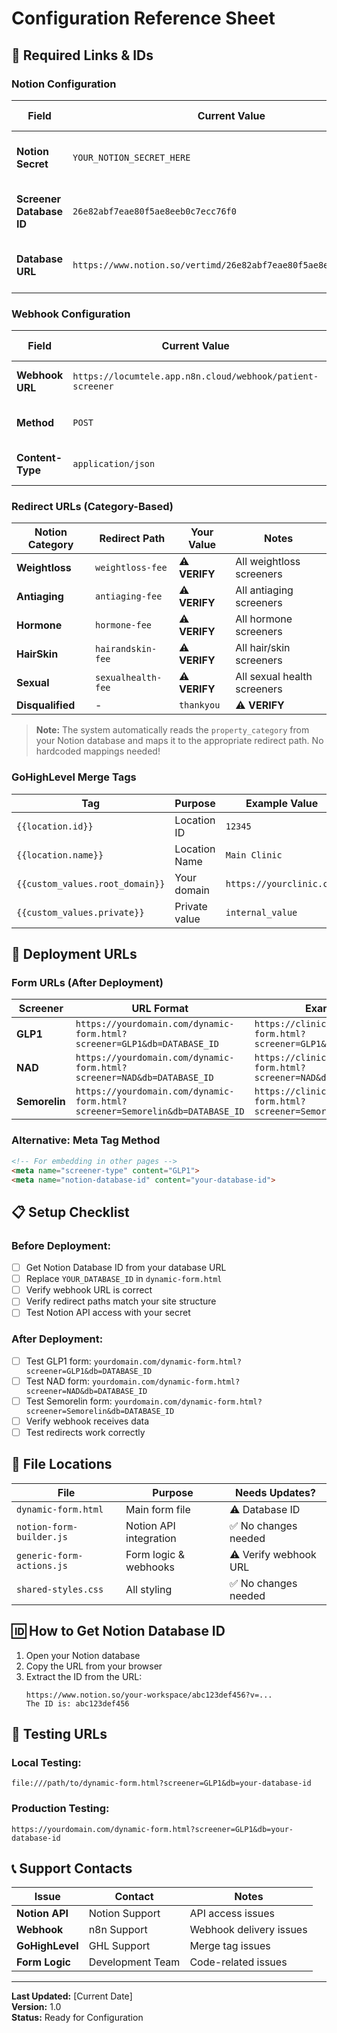 # Configuration Reference Sheet

## 🔗 **Required Links & IDs**

### **Notion Configuration**
| Field | Current Value | Your Value | Notes |
|-------|---------------|------------|-------|
| **Notion Secret** | `YOUR_NOTION_SECRET_HERE` | ⚠️ **REQUIRED** | Your Notion integration secret |
| **Screener Database ID** | `26e82abf7eae80f5ae8eeb0c7ecc76f0` | ✅ **UPDATED** | Your Notion database ID |
| **Database URL** | `https://www.notion.so/vertimd/26e82abf7eae80f5ae8eeb0c7ecc76f0` | ✅ **UPDATED** | Your Notion database URL |

### **Webhook Configuration**
| Field | Current Value | Your Value | Notes |
|-------|---------------|------------|-------|
| **Webhook URL** | `https://locumtele.app.n8n.cloud/webhook/patient-screener` | ✅ Already set | Your n8n webhook endpoint |
| **Method** | `POST` | ✅ Already set | HTTP method |
| **Content-Type** | `application/json` | ✅ Already set | Request format |

### **Redirect URLs (Category-Based)**
| Notion Category | Redirect Path | Your Value | Notes |
|-----------------|---------------|------------|-------|
| **Weightloss** | `weightloss-fee` | ⚠️ **VERIFY** | All weightloss screeners |
| **Antiaging** | `antiaging-fee` | ⚠️ **VERIFY** | All antiaging screeners |
| **Hormone** | `hormone-fee` | ⚠️ **VERIFY** | All hormone screeners |
| **HairSkin** | `hairandskin-fee` | ⚠️ **VERIFY** | All hair/skin screeners |
| **Sexual** | `sexualhealth-fee` | ⚠️ **VERIFY** | All sexual health screeners |
| **Disqualified** | - | `thankyou` | ⚠️ **VERIFY** | Where disqualified users go |

> **Note:** The system automatically reads the `property_category` from your Notion database and maps it to the appropriate redirect path. No hardcoded mappings needed!

### **GoHighLevel Merge Tags**
| Tag | Purpose | Example Value |
|-----|---------|---------------|
| `{{location.id}}` | Location ID | `12345` |
| `{{location.name}}` | Location Name | `Main Clinic` |
| `{{custom_values.root_domain}}` | Your domain | `https://yourclinic.com` |
| `{{custom_values.private}}` | Private value | `internal_value` |

## 🚀 **Deployment URLs**

### **Form URLs (After Deployment)**
| Screener | URL Format | Example |
|----------|------------|---------|
| **GLP1** | `https://yourdomain.com/dynamic-form.html?screener=GLP1&db=DATABASE_ID` | `https://clinic.com/dynamic-form.html?screener=GLP1&db=abc123` |
| **NAD** | `https://yourdomain.com/dynamic-form.html?screener=NAD&db=DATABASE_ID` | `https://clinic.com/dynamic-form.html?screener=NAD&db=abc123` |
| **Semorelin** | `https://yourdomain.com/dynamic-form.html?screener=Semorelin&db=DATABASE_ID` | `https://clinic.com/dynamic-form.html?screener=Semorelin&db=abc123` |

### **Alternative: Meta Tag Method**
```html
<!-- For embedding in other pages -->
<meta name="screener-type" content="GLP1">
<meta name="notion-database-id" content="your-database-id">
```

## 📋 **Setup Checklist**

### **Before Deployment:**
- [ ] Get Notion Database ID from your database URL
- [ ] Replace `YOUR_DATABASE_ID` in `dynamic-form.html`
- [ ] Verify webhook URL is correct
- [ ] Verify redirect paths match your site structure
- [ ] Test Notion API access with your secret

### **After Deployment:**
- [ ] Test GLP1 form: `yourdomain.com/dynamic-form.html?screener=GLP1&db=DATABASE_ID`
- [ ] Test NAD form: `yourdomain.com/dynamic-form.html?screener=NAD&db=DATABASE_ID`
- [ ] Test Semorelin form: `yourdomain.com/dynamic-form.html?screener=Semorelin&db=DATABASE_ID`
- [ ] Verify webhook receives data
- [ ] Test redirects work correctly

## 🔧 **File Locations**

| File | Purpose | Needs Updates? |
|------|---------|----------------|
| `dynamic-form.html` | Main form file | ⚠️ Database ID |
| `notion-form-builder.js` | Notion API integration | ✅ No changes needed |
| `generic-form-actions.js` | Form logic & webhooks | ⚠️ Verify webhook URL |
| `shared-styles.css` | All styling | ✅ No changes needed |

## 🆔 **How to Get Notion Database ID**

1. Open your Notion database
2. Copy the URL from your browser
3. Extract the ID from the URL:
   ```
   https://www.notion.so/your-workspace/abc123def456?v=...
   The ID is: abc123def456
   ```

## 🧪 **Testing URLs**

### **Local Testing:**
```
file:///path/to/dynamic-form.html?screener=GLP1&db=your-database-id
```

### **Production Testing:**
```
https://yourdomain.com/dynamic-form.html?screener=GLP1&db=your-database-id
```

## 📞 **Support Contacts**

| Issue | Contact | Notes |
|-------|---------|-------|
| **Notion API** | Notion Support | API access issues |
| **Webhook** | n8n Support | Webhook delivery issues |
| **GoHighLevel** | GHL Support | Merge tag issues |
| **Form Logic** | Development Team | Code-related issues |

---

**Last Updated:** [Current Date]  
**Version:** 1.0  
**Status:** Ready for Configuration
